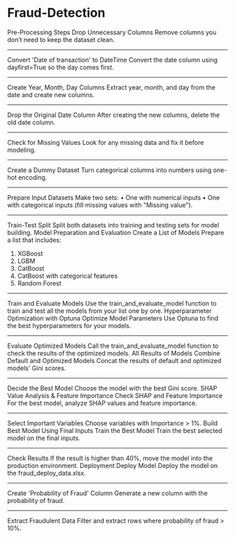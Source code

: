 # Fraud-Detection
  Pre-Processing Steps
 Drop Unnecessary Columns
Remove columns you don’t need to keep the dataset clean.
________________________________________
 Convert 'Date of transaction' to DateTime
Convert the date column using dayfirst=True so the day comes first.
________________________________________
 Create Year, Month, Day Columns
Extract year, month, and day from the date and create new columns.
________________________________________
 Drop the Original Date Column
After creating the new columns, delete the old date column.
________________________________________
 Check for Missing Values
Look for any missing data and fix it before modeling.
________________________________________
 Create a Dummy Dataset
Turn categorical columns into numbers using one-hot encoding.
________________________________________
 Prepare Input Datasets
Make two sets:
•	One with numerical inputs
•	One with categorical inputs (fill missing values with "Missing value").
________________________________________
 Train-Test Split
Split both datasets into training and testing sets for model building.
 Model Preparation and Evaluation
 Create a List of Models
Prepare a list that includes:
1.	XGBoost
2.	LGBM
3.	CatBoost
4.	CatBoost with categorical features
5.	Random Forest
________________________________________
 Train and Evaluate Models
Use the train_and_evaluate_model function to train and test all the models from your list one by one.
  Hyperparameter Optimization with Optuna
 Optimize Model Parameters
Use Optuna to find the best hyperparameters for your models.
________________________________________
 Evaluate Optimized Models
Call the train_and_evaluate_model function to check the results of the optimized models.
  All Results of Models
 Combine Default and Optimized Models
Concat the results of default and optimized models' Gini scores.
________________________________________
 Decide the Best Model
Choose the model with the best Gini score.
 SHAP Value Analysis & Feature Importance
 Check SHAP and Feature Importance
For the best model, analyze SHAP values and feature importance.
________________________________________
 Select Important Variables
Choose variables with Importance > 1%.
 Build Best Model Using Final Inputs
 Train the Best Model
Train the best selected model on the final inputs.
________________________________________
 Check Results
If the result is higher than 40%, move the model into the production environment.
 Deployment
 Deploy Model
Deploy the model on the fraud_deploy_data.xlsx.
________________________________________
 Create 'Probability of Fraud' Column
Generate a new column with the probability of fraud.
________________________________________
 Extract Fraudulent Data
Filter and extract rows where probability of fraud > 10%.


